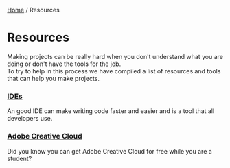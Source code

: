 [Home](https://coding.mwsc.team/) / Resources  

# Resources
Making projects can be really hard when you don't understand what you are doing or don't have the tools for the job.  
To try to help in this process we have compiled a list of resources and tools that can help you make projects.  

### [IDEs](https://coding.mwsc.team/resources/IDE)
An good IDE can make writing code faster and easier and is a tool that all developers use.

### [Adobe Creative Cloud](https://coding.mwsc.team/resources/Adobe)
Did you know you can get Adobe Creative Cloud for free while you are a student?
